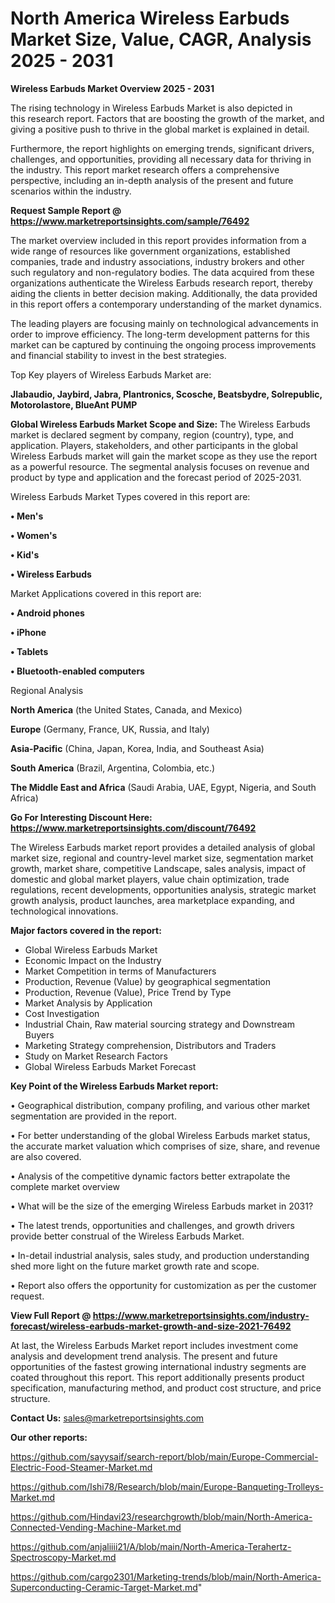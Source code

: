 # North America Wireless Earbuds Market Size, Value, CAGR, Analysis 2025 - 2031

<Strong> Wireless Earbuds Market Overview 2025 - 2031</strong>

The rising technology in Wireless Earbuds Market is also depicted in this research report. Factors that are boosting the growth of the market, and giving a positive push to thrive in the global market is explained in detail.

Furthermore, the report highlights on emerging trends, significant drivers, challenges, and opportunities, providing all necessary data for thriving in the industry. This report market research offers a comprehensive perspective, including an in-depth analysis of the present and future scenarios within the industry.

<strong>Request Sample Report @ <a href=https://www.marketreportsinsights.com/sample/76492>https://www.marketreportsinsights.com/sample/76492</a></strong>

The market overview included in this report provides information from a wide range of resources like government organizations, established companies, trade and industry associations, industry brokers and other such regulatory and non-regulatory bodies. The data acquired from these organizations authenticate the Wireless Earbuds research report, thereby aiding the clients in better decision making. Additionally, the data provided in this report offers a contemporary understanding of the market dynamics.

The leading players are focusing mainly on technological advancements in order to improve efficiency. The long-term development patterns for this market can be captured by continuing the ongoing process improvements and financial stability to invest in the best strategies.

Top Key players of Wireless Earbuds Market are:

<strong>Jlabaudio, Jaybird, Jabra, Plantronics, Scosche, Beatsbydre, Solrepublic, Motorolastore, BlueAnt PUMP</strong>

<strong><b>Global Wireless Earbuds Market Scope and Size:</b></strong>
The Wireless Earbuds market is declared segment by company, region (country), type, and application. Players, stakeholders, and other participants in the global Wireless Earbuds market will gain the market scope as they use the report as a powerful resource. The segmental analysis focuses on revenue and product by type and application and the forecast period of 2025-2031.

Wireless Earbuds Market Types covered in this report are:

<strong>• Men&#39;s

• Women&#39;s

• Kid&#39;s

• Wireless Earbuds</strong>

Market Applications covered in this report are:

<strong>• Android phones

• iPhone

• Tablets

• Bluetooth-enabled computers</strong> 

Regional Analysis

<strong>North America</strong> (the United States, Canada, and Mexico)

<strong>Europe</strong> (Germany, France, UK, Russia, and Italy)

<strong>Asia-Pacific</strong> (China, Japan, Korea, India, and Southeast Asia)

<strong>South America</strong> (Brazil, Argentina, Colombia, etc.)

<strong>The Middle East and Africa</strong> (Saudi Arabia, UAE, Egypt, Nigeria, and South Africa)

<strong>Go For Interesting Discount Here: <a href=https://www.marketreportsinsights.com/discount/76492>https://www.marketreportsinsights.com/discount/76492</a></strong>

The Wireless Earbuds market report provides a detailed analysis of global market size, regional and country-level market size, segmentation market growth, market share, competitive Landscape, sales analysis, impact of domestic and global market players, value chain optimization, trade regulations, recent developments, opportunities analysis, strategic market growth analysis, product launches, area marketplace expanding, and technological innovations.

<strong><b>Major factors covered in the report:</b></strong>
<ul>
  <li>Global Wireless Earbuds Market </li>
  <li>Economic Impact on the Industry</li>
  <li>Market Competition in terms of Manufacturers</li>
  <li>Production, Revenue (Value) by geographical segmentation</li>
  <li>Production, Revenue (Value), Price Trend by Type</li>
  <li>Market Analysis by Application</li>
  <li>Cost Investigation</li>
  <li>Industrial Chain, Raw material sourcing strategy and Downstream Buyers</li>
  <li>Marketing Strategy comprehension, Distributors and Traders</li>
  <li>Study on Market Research Factors</li>
  <li>Global Wireless Earbuds Market Forecast</li>
</ul>

<strong><b>Key Point of the Wireless Earbuds Market report:</b></strong>

• Geographical distribution, company profiling, and various other market segmentation are provided in the report.

• For better understanding of the global Wireless Earbuds market status, the accurate market valuation which comprises of size, share, and revenue are also covered.

• Analysis of the competitive dynamic factors better extrapolate the complete market overview

• What will be the size of the emerging Wireless Earbuds market in 2031?

• The latest trends, opportunities and challenges, and growth drivers provide better construal of the Wireless Earbuds Market.

• In-detail industrial analysis, sales study, and production understanding shed more light on the future market growth rate and scope.

• Report also offers the opportunity for customization as per the customer request.

<strong><b>View Full Report @ <a href=https://www.marketreportsinsights.com/industry-forecast/wireless-earbuds-market-growth-and-size-2021-76492>https://www.marketreportsinsights.com/industry-forecast/wireless-earbuds-market-growth-and-size-2021-76492</a></b></strong>


At last, the Wireless Earbuds Market report includes investment come analysis and development trend analysis. The present and future opportunities of the fastest growing international industry segments are coated throughout this report. This report additionally presents product specification, manufacturing method, and product cost structure, and price structure.

<strong>Contact Us:</strong>
sales@marketreportsinsights.com

<strong>Our other reports:</strong>

<a href=https://github.com/sayysaif/search-report/blob/main/Europe-Commercial-Electric-Food-Steamer-Market.md>https://github.com/sayysaif/search-report/blob/main/Europe-Commercial-Electric-Food-Steamer-Market.md</a>

<a href=https://github.com/Ishi78/Research/blob/main/Europe-Banqueting-Trolleys-Market.md>https://github.com/Ishi78/Research/blob/main/Europe-Banqueting-Trolleys-Market.md</a>

<a href=https://github.com/Hindavi23/researchgrowth/blob/main/North-America-Connected-Vending-Machine-Market.md>https://github.com/Hindavi23/researchgrowth/blob/main/North-America-Connected-Vending-Machine-Market.md</a>

<a href=https://github.com/anjaliiii21/A/blob/main/North-America-Terahertz-Spectroscopy-Market.md>https://github.com/anjaliiii21/A/blob/main/North-America-Terahertz-Spectroscopy-Market.md</a>

<a href=https://github.com/cargo2301/Marketing-trends/blob/main/North-America-Superconducting-Ceramic-Target-Market.md>https://github.com/cargo2301/Marketing-trends/blob/main/North-America-Superconducting-Ceramic-Target-Market.md</a>"
